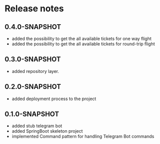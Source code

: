 # Release notes

## 0.4.0-SNAPSHOT

* added the possibility to get the all available tickets for one way flight
* added the possibility to get the all available tickets for round-trip flight

## 0.3.0-SNAPSHOT

* added repository layer.

## 0.2.0-SNAPSHOT

* added deployment process to the project

## 0.1.0-SNAPSHOT

* added stub telegram bot
* added SpringBoot skeleton project
* implemented Command pattern for handling Telegram Bot commands